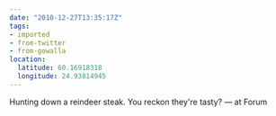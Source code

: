 ```yaml
---
date: "2010-12-27T13:35:17Z"
tags:
- imported
- from-twitter
- from-gowalla
location:
  latitude: 60.16918318
  longitude: 24.93814945
---
```

Hunting down a reindeer steak. You reckon they're tasty? — at Forum
